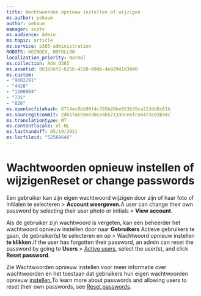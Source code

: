 ```yaml
---
title: Wachtwoorden opnieuw instellen of wijzigen
ms.author: pebaum
author: pebaum
manager: scotv
ms.audience: Admin
ms.topic: article
ms.service: o365-administration
ROBOTS: NOINDEX, NOFOLLOW
localization_priority: Normal
ms.collection: Adm_O365
ms.assetid: 063b56f2-625b-4520-99db-4e92941d3940
ms.custom:
- "9002291"
- "4428"
- "1100004"
- "735"
- "826"
ms.openlocfilehash: 8714ec8bb90f4c785b20be053b35ca213dd8c61b
ms.sourcegitcommit: 2d617ae59eed0ce8b571339ceefce6473c03b94c
ms.translationtype: MT
ms.contentlocale: nl-NL
ms.lasthandoff: 05/19/2021
ms.locfileid: "52569646"
---
```

# <a name="reset-or-change-passwords"></a><span data-ttu-id="3b94f-102">Wachtwoorden opnieuw instellen of wijzigen</span><span class="sxs-lookup"><span data-stu-id="3b94f-102">Reset or change passwords</span></span>

<span data-ttu-id="3b94f-103">Een gebruiker kan zijn eigen wachtwoord wijzigen door zijn of haar foto of initialen te selecteren > **Account weergeven.**</span><span class="sxs-lookup"><span data-stu-id="3b94f-103">A user can change their own password by selecting their user photo or initials > **View account**.</span></span>
  
<span data-ttu-id="3b94f-104">Als de gebruiker zijn wachtwoord is vergeten, kan een beheerder het wachtwoord opnieuw instellen door naar **Gebruikers** Actieve gebruikers te gaan, de gebruiker(s) te selecteren en op  >  [](https://portal.office.com/adminportal/home#/users)Wachtwoord opnieuw instellen **te klikken.**</span><span class="sxs-lookup"><span data-stu-id="3b94f-104">If the user has forgotten their password, an admin can reset the password by going to **Users** > [Active users](https://portal.office.com/adminportal/home#/users), select the user(s), and click **Reset password**.</span></span>
  
<span data-ttu-id="3b94f-105">Zie Wachtwoorden opnieuw instellen voor meer informatie over wachtwoorden en het toestaan dat gebruikers hun eigen wachtwoorden opnieuw [instellen.](/microsoft-365/admin/add-users/reset-passwords)</span><span class="sxs-lookup"><span data-stu-id="3b94f-105">To learn more about passwords and allowing users to reset their own passwords, see [Reset passwords](/microsoft-365/admin/add-users/reset-passwords).</span></span>
